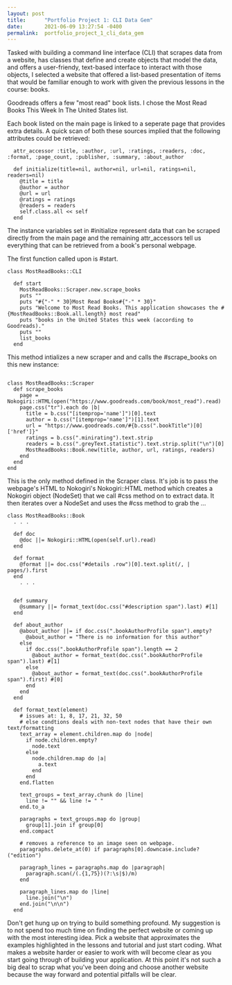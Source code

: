 ```yaml
---
layout: post
title:      "Portfolio Project 1: CLI Data Gem"
date:       2021-06-09 13:27:54 -0400
permalink:  portfolio_project_1_cli_data_gem
---
```



Tasked with building a command line interface (CLI) that scrapes data from a website, has classes that define and create objects that model the data, and offers a user-friendy, text-based interface to interact with those objects, I selected a website that offered a list-based presentation of items that would be familiar enough to work with given the previous lessons in the course: books. 

Goodreads offers a few "most read" book lists. I chose the Most Read Books This Week In The United States list.

Each book listed on the main page is linked to a seperate page that provides extra details. A quick scan of both these sources implied that the following attributes could be retrieved:

```
  attr_accessor :title, :author, :url, :ratings, :readers, :doc, :format, :page_count, :publisher, :summary, :about_author

  def initialize(title=nil, author=nil, url=nil, ratings=nil, readers=nil)
    @title = title
    @author = author
    @url = url
    @ratings = ratings
    @readers = readers
    self.class.all << self
  end
```

The instance variables set in #initialize represent data that can be scraped directly from the main page and the remaining attr_accessors tell us everything that can be retrieved from a book's personal webpage. 

The first function called upon is #start.

```
class MostReadBooks::CLI

  def start
    MostReadBooks::Scraper.new.scrape_books
    puts ""
    puts "#{"-" * 30}Most Read Books#{"-" * 30}"
    puts "Welcome to Most Read Books. This application showcases the #{MostReadBooks::Book.all.length} most read"
    puts "books in the United States this week (according to Goodreads)." 
    puts ""
    list_books
  end
```

This method intializes a new scraper and and calls the #scrape_books on this new instance: 
```
  
class MostReadBooks::Scraper
  def scrape_books
    page = Nokogiri::HTML(open("https://www.goodreads.com/book/most_read").read)
    page.css("tr").each do |b|
      title = b.css("[itemprop='name']")[0].text
      author = b.css("[itemprop='name']")[1].text
      url = "https://www.goodreads.com/#{b.css(".bookTitle")[0]['href']}"
      ratings = b.css(".minirating").text.strip
      readers = b.css(".greyText.statistic").text.strip.split("\n")[0]
      MostReadBooks::Book.new(title, author, url, ratings, readers)
    end
  end
end
```

This is the only method defined in the Scraper class. It's job is to pass the webpage's HTML to Nokogiri's Nokogiri::HTML method which creates a Nokogiri object (NodeSet) that we call #css method on to extract data. It then iterates over a NodeSet and uses the #css method to grab the ...


```
class MostReadBooks::Book
  . . .
	
  def doc
    @doc ||= Nokogiri::HTML(open(self.url).read)
  end
  
  def format
    @format ||= doc.css("#details .row")[0].text.split(/, | pages/).first
  end
	. . .
	
```

```
  def summary
    @summary ||= format_text(doc.css("#description span").last) #[1]
  end
  
  def about_author
    @about_author ||= if doc.css(".bookAuthorProfile span").empty?
      @about_author = "There is no information for this author"
    else
      if doc.css(".bookAuthorProfile span").length == 2
        @about_author = format_text(doc.css(".bookAuthorProfile span").last) #[1]
      else
        @about_author = format_text(doc.css(".bookAuthorProfile span").first) #[0]
      end
    end
  end
```

```
  def format_text(element)
    # issues at: 1, 8, 17, 21, 32, 50
    # else condtions deals with non-text nodes that have their own text/formatting
    text_array = element.children.map do |node|
      if node.children.empty? 
        node.text
      else
        node.children.map do |a|
          a.text
        end
      end
    end.flatten
    
    text_groups = text_array.chunk do |line|
      line != "" && line != " "
    end.to_a
    
    paragraphs = text_groups.map do |group|
      group[1].join if group[0]
    end.compact
    
    # removes a reference to an image seen on webpage.
    paragraphs.delete_at(0) if paragraphs[0].downcase.include?("edition")

    paragraph_lines = paragraphs.map do |paragraph|
      paragraph.scan(/(.{1,75})(?:\s|$)/m)
    end

    paragraph_lines.map do |line|
      line.join("\n") 
    end.join("\n\n")
  end
```

Don't get hung up on trying to build something profound.
My suggestion is to not spend too much time on finding the perfect website or coming up with the most interesting idea. Pick a website that approximates the examples highlighted in the lessons and tutorial and just start coding. What makes a website harder or easier to work with will become clear as you start going through of building your application. At this point it's not such a big deal to scrap what you've been doing and choose another website because the way forward and potential pitfalls will be clear.  
